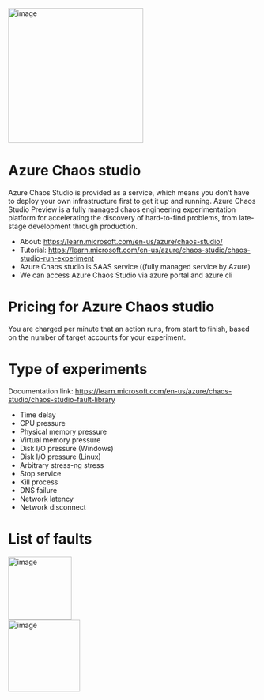 <img width="273" alt="image" src="https://github.com/cloudtechner/chaos-engineering-tools/assets/87966660/99400e8b-48df-4c58-9186-489f6414b928">


# Azure Chaos studio

Azure Chaos Studio is provided as a service, which means you don’t have to deploy your own infrastructure first to get it up and running. Azure Chaos Studio Preview is a fully managed chaos engineering experimentation platform for accelerating the discovery of hard-to-find problems, from late-stage development through production.

* About: https://learn.microsoft.com/en-us/azure/chaos-studio/
* Tutorial: https://learn.microsoft.com/en-us/azure/chaos-studio/chaos-studio-run-experiment
* Azure Chaos studio is SAAS service ((fully managed service by Azure)
* We can access Azure Chaos Studio via azure portal and azure cli
  
# Pricing for Azure Chaos studio

You are charged per minute that an action runs, from start to finish, based on the number of target accounts for your experiment. 

# Type of experiments

Documentation link: https://learn.microsoft.com/en-us/azure/chaos-studio/chaos-studio-fault-library

* Time delay
* CPU pressure
* Physical memory pressure
* Virtual memory pressure
* Disk I/O pressure (Windows)
* Disk I/O pressure (Linux)
* Arbitrary stress-ng stress
* Stop service
* Kill process
* DNS failure
* Network latency
* Network disconnect

# List of faults

<img width="128" alt="image" src="https://github.com/cloudtechner/chaos-engineering-tools/assets/87966660/df0b52c1-362b-46f7-a167-b893af85e3d1">

<br/>

<img width="145" alt="image" src="https://github.com/cloudtechner/chaos-engineering-tools/assets/87966660/d41ca1af-d4f6-43d9-9167-dd59287ff9ed">
